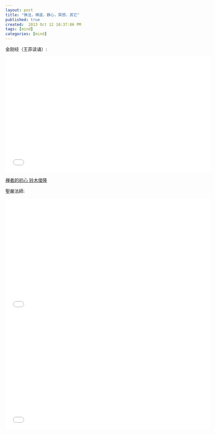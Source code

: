 ```yaml
---
layout: post
title: "佛法，禅道，静心，冥想，其它"
published: true
created:  2013 Oct 12 10:37:06 PM
tags: [mind]
categories: [mind]
---
```


金刚经（王菲读诵）:

<iframe width="640" height="360" src="//www.youtube.com/embed/n2PdLyzq7eU?feature=player_detailpage" frameborder="0" allowfullscreen></iframe>

[禅者的初心 铃木俊隆](http://book.douban.com/review/5293175/)

聖嚴法師:

<iframe width="640" height="360" src="//www.youtube.com/embed/EbZJ80m53AY?feature=player_detailpage" frameborder="0" allowfullscreen></iframe>

<iframe width="640" height="360" src="//www.youtube.com/embed/tGHHxyHjY_0?feature=player_detailpage" frameborder="0" allowfullscreen></iframe>



